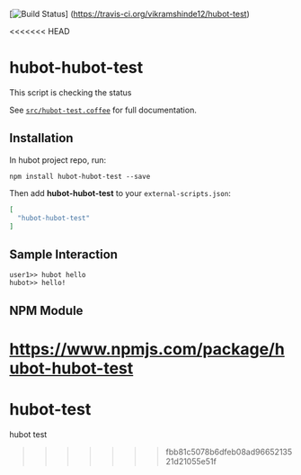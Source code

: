 [![Build Status](https://api.travis-ci.org/vikramshinde12/hubot-test.svg?branch=master)] (https://travis-ci.org/vikramshinde12/hubot-test)

<<<<<<< HEAD
# hubot-hubot-test

This script is checking the status

See [`src/hubot-test.coffee`](src/hubot-test.coffee) for full documentation.

## Installation

In hubot project repo, run:

`npm install hubot-hubot-test --save`

Then add **hubot-hubot-test** to your `external-scripts.json`:

```json
[
  "hubot-hubot-test"
]
```

## Sample Interaction

```
user1>> hubot hello
hubot>> hello!
```

## NPM Module

https://www.npmjs.com/package/hubot-hubot-test
=======
# hubot-test
hubot test
>>>>>>> fbb81c5078b6dfeb08ad9665213521d21055e51f
